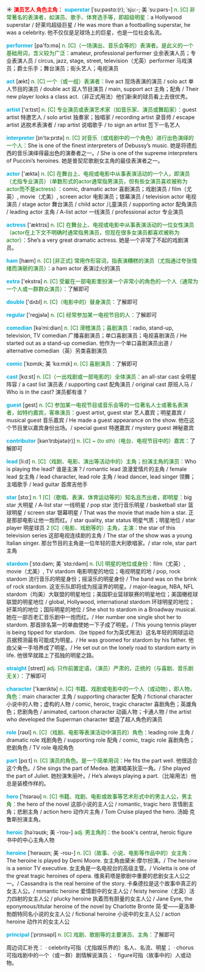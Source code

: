 ☀ <font color="red">**演员艺人 角色主角：**</font>
<font color="sky blue">**superstar**</font> [ˈsu:pəstɑ:(r); ˈsju:-; 美 ˈsu:pərs-]
<font color="rgb(227, 108, 9)">n. [C] 非常著名的表演者，如演员、歌手、体育选手等，即超级明星：</font>a Hollywood superstar / 好莱坞超级巨星 / He was more than a footballing superstar, he was a celebrity. 他不仅仅是足球场上的巨星，也是一位社会名流。

<font color="sky blue">**performer**</font> [pə'fɔ:mə] 
<font color="rgb(227, 108, 9)">n. [C]（一场演出、音乐会等的）表演者。是此义的一个基础用词，含义较为广泛：</font>amateur, professional performer 业余表演人员；专业表演人员 / circus, jazz, stage, street, television（尤英）performer 马戏演员；爵士乐手；舞台演员；街头艺人；电视演员

<font color="sky blue">**act**</font> [ækt] 
<font color="rgb(227, 108, 9)">n. [C] 一个（或一组）表演者：</font>live act 现场表演的演员 / solo act 单人节目的演员 / double act 双人节目演员 / main, support act 主角；配角 / Their new player looks a class act.（非正式用法）他们新来的球员看上去很优秀。

<font color="sky blue">**artist**</font> ['ɑːtɪst] 
<font color="rgb(227, 108, 9)">n. [C] 专业演员或表演艺术家（如音乐家、演员或舞蹈家）：</font>guest artist 特邀艺人 / solo artist 独奏家；独唱家 / recording artist 录音师 / escape artist 逃脱术表演者 / rap artist 说唱歌手 / to sign an artist 签下一名艺人

<font color="sky blue">**interpreter**</font> [ɪn'tə:prɪtə] 
<font color="rgb(227, 108, 9)">n. [C] 对音乐（或戏剧中的一个角色）进行出色演绎的一个人：</font>She is one of the finest interpreters of Debussy’s music. 她是将德彪西的音乐演绎得最出色的演奏者之一。/ She is one of the supreme interpreters of Puccini’s heroines. 她是普契尼歌剧女主角的最佳表演者之一。

<font color="sky blue">**actor**</font> ['æktə] 
<font color="rgb(227, 108, 9)">n. [C] 在舞台上、电视或电影中从事表演活动的一个人，即演员（尤指专业演员）（单数形式的actor通常指男演员，但有些女演员喜欢被称为actor而不是actress) ：</font>comic, dramatic actor 喜剧演员；戏剧演员 / film（尤英）, movie（尤美）, screen actor 电影演员；银幕演员 / television actor 电视演员 / stage actor 舞台演员 / child actor 儿童演员 / supporting actor 配角演员 / leading actor 主角 / A-list actor 一线演员 / professional actor 专业演员

<font color="sky blue">**actress**</font> ['æktrɪs] 
<font color="rgb(227, 108, 9)">n. [C] 在舞台上、电视或电影中从事表演活动的一位女性演员（actor在上下文不明确时通常指男演员，但现在很多女演员都喜欢被称为actor）：</font>She’s a very great dramatic actress. 她是一个非常了不起的戏剧演员。

<font color="sky blue">**ham**</font> [hæm] 
<font color="rgb(227, 108, 9)">n. [C] [非正式] 常用作形容词，指表演糟糕的演员（尤指通过夸张情绪而演砸的演员）：</font>a ham actor 表演过火的演员

<font color="sky blue">**extra**</font> ['ekstrə] 
<font color="rgb(227, 108, 9)">n. [C] 受雇在一部电影里扮演一个非常小的角色的一个人（通常为一个人或一群群众演员）：</font>了解即可

<font color="sky blue">**double**</font> ['dʌbl] 
<font color="rgb(227, 108, 9)">n. [C]（电影中的）替身演员：</font>了解即可 

<font color="sky blue">**regular**</font> ['reɡjələ] 
<font color="rgb(227, 108, 9)">n. [C] 经常参加某一电视节目的人：</font>了解即可
           
<font color="sky blue">**comedian**</font> [kəˈmi:diən]
<font color="rgb(227, 108, 9)">n. [C] 滑稽演员；喜剧演员：</font>radio, stand-up, television, TV comedian 广播喜剧演员；单口喜剧演员；电视喜剧演员 / He started out as a stand-up comedian. 他作为一个单口喜剧演员出道 / alternative comedian（英）另类喜剧演员
           
<font color="sky blue">**comic**</font> [ˈkɒmɪk; 美 ˈkɑ:mɪk]
<font color="rgb(227, 108, 9)">n. [C] 喜剧演员：</font>了解即可

<font color="sky blue">**cast**</font> [kɑːst] 
<font color="rgb(227, 108, 9)">n. [C]（一出戏剧或一部电影的）全体演员：</font>an all-star cast 全明星阵容 / a cast list 演员表 / supporting cast 配角演员 / original cast 原班人马 / Who is in the cast? 演员都有谁？

<font color="sky blue">**guest**</font> [ɡest] 
<font color="rgb(227, 108, 9)">n. [C] 参加某一电视节目或音乐会等的一位著名人士或著名表演者，如特约嘉宾，客串演员：</font>guest artist, guest star 艺人嘉宾；明星嘉宾 / musical guest 音乐嘉宾 / He made a guest appearance on the show. 他在这个节目里以嘉宾身份出场。/ special guest 特邀嘉宾 / mystery guest 神秘嘉宾
           
<font color="sky blue">**contributor**</font> [kənˈtrɪbjətə(r)]
<font color="rgb(227, 108, 9)">n. [C] ~ (to sth)（电台、电视节目中的）嘉宾：</font>了解即可

<font color="sky blue">**lead**</font> [li:d] 
<font color="rgb(227, 108, 9)">n. [C]（戏剧、电影、演出等活动中的）主角；扮演主角的演员：</font>Who is playing the lead? 谁是主演？/ romantic lead 浪漫爱情片的主角 / female lead 女主角 / lead character, lead role 主角 / lead dancer, lead singer 领舞；主唱歌手 / lead guitar 首席吉他手

<font color="sky blue">**star**</font> [stɑː] 
<font color="rgb(227, 108, 9)">n. 1 [C]（歌唱、表演、体育运动等的）知名且杰出者，即明星：</font>big star 大明星 / A-list star 一线明星 / pop star 流行音乐明星 / basketball star 篮球明星 / screen star 银幕明星 / That was the movie that made him a star. 正是那部电影让他一炮而红。/ star quality, star status 明星气质；明星地位 / star player 明星球员 <font color="rgb(227, 108, 9)">2 [C]（电影、戏剧等的）主角，主演：</font>the star of this television series 这部电视连续剧的主角 / The star of the show was a young Italian singer. 那台节目的主角是一位年轻的意大利歌唱家。/ star role, star part 主角
           
<font color="sky blue">**stardom**</font> [ˈstɑ:dəm; 美 ˈstɑ:rdəm]
<font color="rgb(227, 108, 9)">n. [U] 明星的地位或身份：</font>film（尤英）, movie（尤美）, TV stardom 电影明星的地位；电视明星的地 / pop, rock stardom 流行音乐的明星身份；摇滚乐的明星身份 / The band was on the brink of rock stardom. 这支乐队即将成为摇滚界的明星。/ major-league, NBA, NFL stardom（均美）大联盟的明星地位；美国职业篮球联赛的明星地位；美国橄榄球联盟的明星地位 / global, Hollywood, international stardom 环球明星的地位；好莱坞的地位；国际明星的地位 / She shot to stardom in a Broadway musical. 她在一部百老汇音乐剧中一炮而红。/ Her number one single shot her to stardom. 那首排名第一的单曲使她一下子成了明星。/ This young tennis player is being tipped for stardom.（be tipped for为英式用法）这名年轻的网球运动员据预测最有可能成为明星。/ He was groomed for stardom by his father. 他由父亲一手培养成了明星。/ He set out on the lonely road to stardom earty in life. 他很早就踏上了孤独的明星之路。

<font color="sky blue">**straight**</font> [streɪt] 
<font color="rgb(227, 108, 9)">adj. 只作前置定语，（演员）严肃的，正统的（与喜剧、音乐剧无关）：</font>了解即可

<font color="sky blue">**character**</font> ['kærɪktə] 
<font color="rgb(227, 108, 9)">n. [C] 书籍、戏剧或电影中的一个人（或动物），即人物，角色：</font>main character 主角 / supporting character 配角 / fictional character 小说中的人物；虚构的人物 / comic, heroic, tragic character 喜剧角色；英雄角色；悲剧角色 / animated, cartoon character 动画人物；卡通人物 / the artist who developed the Superman character 塑造了超人角色的演员 

<font color="sky blue">**role**</font> [rəʊl] 
<font color="rgb(227, 108, 9)">n. [C]（戏剧、电影等表演活动中演员的）角色：</font>leading role 主角 / dramatic role 戏剧角色 / supporting role 配角 / comic, tragic role 喜剧角色；悲剧角色 / TV role 电视角色

<font color="sky blue">**part**</font> [pɑːt] 
<font color="rgb(227, 108, 9)">n. [C] 演员的角色。是一个简单用词：</font>He fits the part well. 他很适合这个角色。/ She sings the part of Medea. 她演唱美狄亚一角。/ She played the part of Juliet. 她扮演朱丽叶。/ He’s always playing a part.（比喻用法）他总是装模作样的。

<font color="sky blue">**hero**</font> ['hɪərəʊ] 
<font color="rgb(227, 108, 9)">n. [C] 书籍、戏剧、电影或故事等艺术形式中的男主人公，男主角：</font>the hero of the novel 这部小说的主人公 / romantic, tragic hero 言情剧主角；悲剧主角 / action hero 动作片主角 / Tom Cruise played the hero. 汤姆·克鲁斯扮演主角。

<font color="sky blue">**heroic**</font> [həˈrəʊɪk; 美 -ˈroʊ-]
<font color="rgb(227, 108, 9)">adj. 男主角的：</font>the book's central, heroic figure 书中的中心主角人物
               
<font color="sky blue">**heroine**</font> [ˈherəʊɪn; 美 -roʊ-]
<font color="rgb(227, 108, 9)">n. [C]（故事、小说、电影等作品中的）女主角：</font>The heroine is played by Demi Moore. 女主角由黛米·摩尔扮演。/ The heroine is a senior TV executive. 女主角是一名电视台的高级主管。/ Violetta is one of the great tragic heroines of opera. 维奥莉塔是歌剧中重要的悲剧女主人公之一。/ Cassandra is the real heroine of the story. 卡桑德拉是这个故事中真正的女主人公。/ romantic heroine 爱情剧中的女主人公 / feisty heroine（尤英）活力四射的女主人公 / plucky heroine 执着而有胆量的女主人公 / Jane Eyre, the eponymous/titular heroine of the novel by Charlotte Bronte 简·爱——夏洛蒂·勃朗特同名小说的女主人公 / fictional heroine 小说中的女主人公 / action heroine 动作片的女主人公

<font color="sky blue">**principal**</font> [ˈprɪnsəpl]
<font color="rgb(227, 108, 9)">n. [C] 戏剧、歌剧等的主要演员、主角：</font>了解即可

周边词汇补充：
· celebrity可指（尤指娱乐界的）名人、名流、明星；
· chorus可指戏剧中的一个（或一群）剧情解说演员；
· figure可指（故事中的）人或动物。
